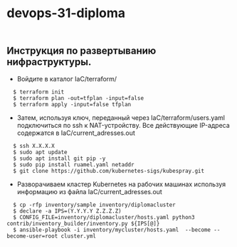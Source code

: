# devops-31-diploma
\
Инструкция по развертыванию нифраструктуры.
---

- Войдите в каталог IaC/terraform/
```
  $ terraform init
  $ terraform plan -out=tfplan -input=false
  $ terraform apply -input=false tfplan
```
- Затем, используя ключ, переданный через IaC/terraform/users.yaml
подключиться по ssh к NAT-устройству. Все действующие IP-адреса 
содержатся в IaC/current_adresses.out
```
  $ ssh X.X.X.X
  $ sudo apt update
  $ sudo apt install git pip -y
  $ sudo pip install ruamel.yaml netaddr
  $ git clone https://github.com/kubernetes-sigs/kubespray.git
``` 
- Разворачиваем кластер Kubernetes на рабочих машинах используя
информацию из файла IaC/current_adresses.out
```
  $ cp -rfp inventory/sample inventory/diplomacluster
  $ declare -a IPS=(Y.Y.Y.Y Z.Z.Z.Z)
  $ CONFIG_FILE=inventory/diplomacluster/hosts.yaml python3 contrib/inventory_builder/inventory.py ${IPS[@]}
  $ ansible-playbook -i inventory/mycluster/hosts.yaml  --become --become-user=root cluster.yml
```
